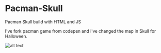 # Pacman-Skull
Pacman Skull build with HTML and JS

I've fork pacman game from codepen and i've changed the map in Skull for Halloween.

![alt text](https://zupimages.net/up/18/44/2rw8.png)
